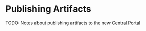 # Publishing Artifacts

TODO: Notes about publishing artifacts to the new
[Central Portal](https://central.sonatype.org/register/central-portal/)
